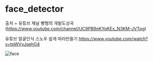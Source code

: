 # face_detector
출처 = 유튜브 채널 빵형의 개발도상국 (https://www.youtube.com/channel/UC9PB9nKYqKEx_N3KM-JVTpg)

유튜브 얼굴인식 스노우 쉽게 따라만들기 https://www.youtube.com/watch?v=tpWVyJqehG4





![face](https://user-images.githubusercontent.com/43642411/65145561-d0ff2180-da54-11e9-88aa-32baa0d5acc1.JPG)
